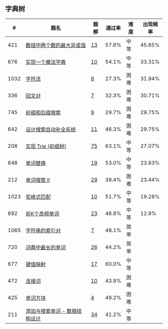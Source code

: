 ## 字典树

| \# | 题名 | 题解 | 通过率 | 难度 | 出现频率   |
|------|----------------------|-----|--------|----|--------|
|421|[数组中两个数的最大异或值](https://leetcode-cn.com/problems/maximum-xor-of-two-numbers-in-an-array)   |[13](https://leetcode-cn.com/problems/maximum-xor-of-two-numbers-in-an-array/solution)|57.6%|中等|45.65%|
|676|[实现一个魔法字典](https://leetcode-cn.com/problems/implement-magic-dictionary)   |[10](https://leetcode-cn.com/problems/implement-magic-dictionary/solution)|54.1%|中等|33.31%|
|1032|[字符流](https://leetcode-cn.com/problems/stream-of-characters)   |[8](https://leetcode-cn.com/problems/stream-of-characters/solution)|27.3%|困难|31.94%|
|336|[回文对](https://leetcode-cn.com/problems/palindrome-pairs)   |[7](https://leetcode-cn.com/problems/palindrome-pairs/solution)|32.3%|困难|30.71%|
|745|[前缀和后缀搜索](https://leetcode-cn.com/problems/prefix-and-suffix-search)   |[9](https://leetcode-cn.com/problems/prefix-and-suffix-search/solution)|29.7%|困难|29.75%|
|642|[设计搜索自动补全系统](https://leetcode-cn.com/problems/design-search-autocomplete-system)   |[11](https://leetcode-cn.com/problems/design-search-autocomplete-system/solution)|46.3%|困难|29.75%|
|208|[实现 Trie (前缀树)](https://leetcode-cn.com/problems/implement-trie-prefix-tree)   |[75](https://leetcode-cn.com/problems/implement-trie-prefix-tree/solution)|63.1%|中等|27.07%|
|648|[单词替换](https://leetcode-cn.com/problems/replace-words)   |[19](https://leetcode-cn.com/problems/replace-words/solution)|53.0%|中等|23.63%|
|212|[单词搜索 II](https://leetcode-cn.com/problems/word-search-ii)   |[29](https://leetcode-cn.com/problems/word-search-ii/solution)|38.4%|困难|23.44%|
|1023|[驼峰式匹配](https://leetcode-cn.com/problems/camelcase-matching)   |[10](https://leetcode-cn.com/problems/camelcase-matching/solution)|51.7%|中等|19.28%|
|692|[前K个高频单词](https://leetcode-cn.com/problems/top-k-frequent-words)   |[23](https://leetcode-cn.com/problems/top-k-frequent-words/solution)|46.8%|中等|12.9%|
|1065|[字符串的索引对](https://leetcode-cn.com/problems/index-pairs-of-a-string)   |[7](https://leetcode-cn.com/problems/index-pairs-of-a-string/solution)|48.1%|简单|&nbsp;|
|720|[词典中最长的单词](https://leetcode-cn.com/problems/longest-word-in-dictionary)   |[26](https://leetcode-cn.com/problems/longest-word-in-dictionary/solution)|44.2%|简单|&nbsp;|
|677|[键值映射](https://leetcode-cn.com/problems/map-sum-pairs)   |[17](https://leetcode-cn.com/problems/map-sum-pairs/solution)|60.0%|中等|&nbsp;|
|472|[连接词](https://leetcode-cn.com/problems/concatenated-words)   |[10](https://leetcode-cn.com/problems/concatenated-words/solution)|43.9%|困难|&nbsp;|
|425|[单词方块](https://leetcode-cn.com/problems/word-squares)   |[4](https://leetcode-cn.com/problems/word-squares/solution)|49.2%|困难|&nbsp;|
|211|[添加与搜索单词 - 数据结构设计](https://leetcode-cn.com/problems/add-and-search-word-data-structure-design)   |[34](https://leetcode-cn.com/problems/add-and-search-word-data-structure-design/solution)|41.2%|中等|&nbsp;|

